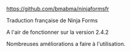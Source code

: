 https://github.com/bmabma/ninjaformsfr

Traduction française  de Ninja Forms

A l'air de fonctionner sur la version 2.4.2

Nombreuses améliorations a faire à l'utilisation.
